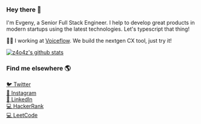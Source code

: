 ### Hey there 👋

I'm Evgeny, a Senior Full Stack Engineer. I help to develop great products in modern startups using the latest technologies. Let's typescript that thing!

👨‍💻 I working at [Voiceflow](https://www.voiceflow.com). We build the nextgen CX tool, just try it!

[![z4o4z's github stats](https://github-readme-stats.vercel.app/api?username=z4o4z&count_private=true&show_icons=true&include_all_commits=true&theme=dracula)](https://github.com/z4o4z)

### Find me elsewhere 🌎

[🐦 Twitter](https://twitter.com/z4o4z/)\
[📸 Instagram](https://www.instagram.com/z4o4z)\
[💼 LinkedIn](https://www.linkedin.com/in/evgeny-zaytsev-630409a6)\
[💻 HackerRank](https://www.hackerrank.com/overhawlin)\
[💻 LeetCode](https://leetcode.com/z4o4z/)
